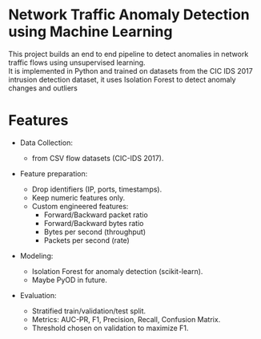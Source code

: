 # Network Traffic Anomaly Detection using Machine Learning

This project builds an end to end pipeline to detect anomalies in network traffic flows using unsupervised learning.  
It is implemented in Python and trained on datasets from the CIC IDS 2017 intrusion detection dataset, it uses Isolation Forest to detect anomaly changes and outliers



#  Features
- Data Collection:
    - from CSV flow datasets (CIC-IDS 2017).

- Feature preparation:
  - Drop identifiers (IP, ports, timestamps).
  - Keep numeric features only.
  - Custom engineered features:
    - Forward/Backward packet ratio
    - Forward/Backward bytes ratio
    - Bytes per second (throughput)
    - Packets per second (rate)
- Modeling:
  - Isolation Forest for anomaly detection (scikit-learn).
  - Maybe PyOD in future.
- Evaluation:
  - Stratified train/validation/test split.
  - Metrics: AUC-PR, F1, Precision, Recall, Confusion Matrix.
  - Threshold chosen on validation to maximize F1.




